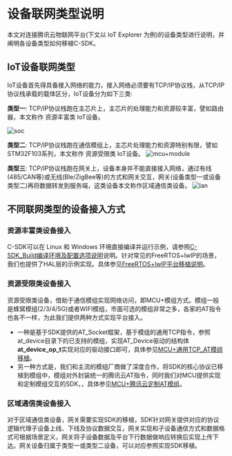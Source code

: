 # 设备联网类型说明
本文对连接腾讯云物联网平台(下文以 IoT Explorer 为例)的设备类型进行说明，并阐明各设备类型如何移植C-SDK。

## IoT设备联网类型
IoT设备首先得具备接入网络的能力，接入网络必须要有TCP/IP协议栈，从TCP/IP协议栈承载的载体区分，IoT设备分为如下三类:

**类型一**: TCP/IP协议栈跑在主芯片上，主芯片的处理能力和资源较丰富，譬如路由器，本文称作 资源丰富类 IoT设备。

![soc](https://main.qcloudimg.com/raw/b8b8c257ff2a0862fccee025ac361883.jpg)

**类型二**: TCP/IP协议栈跑在通信模组上，主芯片处理能力和资源特别有限，譬如STM32F103系列，本文称作 资源受限类 IoT设备。
![mcu+module](https://main.qcloudimg.com/raw/aa148085175ebc615c4bc6fa3e483188.jpg)

**类型三**: TCP/IP协议栈跑在网关上，设备本身并不能直接接入网络，通过有线(485/CAN等)或无线(Ble/ZigBee等)的方式和网关交互，网关(设备类型一或设备类型二)再将数据转发到服务端，这类设备本文称作区域通信类设备。
![lan](https://main.qcloudimg.com/raw/31fa38d9eb941fc48041ae18ca1860f6.jpg)


## 不同联网类型的设备接入方式

### 资源丰富类设备接入
C-SDK可以在 Linux 和 Windows 环境直接编译并运行示例，请参照[C-SDK_Build编译环境及配置选项说明]()说明。针对常见的FreeRTOS+lwIP的场景，我们也提供了HAL层的示例实现。具体参见[FreeRTOS+lwIP平台移植说明]()。

### 资源受限类设备接入
资源受限类设备，借助于通信模组实现网络访问，即MCU+模组方式。模组一般是蜂窝模组(2/3/4/5G)或者WIFI模组，市面可选的模组非常之多，各家的AT指令也各不一样，为此我们提供两种方式实现平台接入。
- 一种是基于SDK提供的AT_Socket框架，基于模组的通用TCP指令，参照at_device目录下的已支持的模组，实现AT_Device驱动的结构体**at_device_op_t**实现对应的驱动接口即可，具体参见[MCU+通用TCP_AT模组移植]()。
-  另一种方式是，我们和主流的模组厂商做了深度合作，将SDK的核心协议已移植到模组中，模组对外封装统一的腾讯云AT指令，同时我们对MCU提供实现和定制模组交互的SDK，，具体参见[MCU+腾讯云定制AT模组]()。

### 区域通信类设备接入
对于区域通信类设备，网关需要实现SDK的移植，SDK针对网关提供对应的协议逻辑代理子设备上线、下线及协议数据交互，网关实现和子设备通信方式和数据格式可根据场景定义，网关将子设备数据及平台下行数据做响应转换后实现上传下达。网关设备归属于类型一或类型二设备，可以对应参照实现SDK移植。